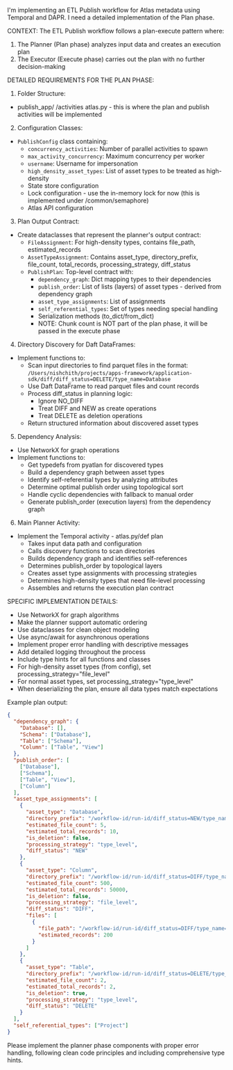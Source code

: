 I'm implementing an ETL Publish workflow for Atlas metadata using Temporal and DAPR. I need a detailed implementation of the Plan phase.

CONTEXT:
The ETL Publish workflow follows a plan-execute pattern where:
1. The Planner (Plan phase) analyzes input data and creates an execution plan
2. The Executor (Execute phase) carries out the plan with no further decision-making

DETAILED REQUIREMENTS FOR THE PLAN PHASE:

1. Folder Structure:
- publish_app/
    /activities
        atlas.py - this is where the plan and publish activities will be implemented

2. Configuration Classes:
- `PublishConfig` class containing:
  - `concurrency_activities`: Number of parallel activities to spawn
  - `max_activity_concurrency`: Maximum concurrency per worker
  - `username`: Username for impersonation
  - `high_density_asset_types`: List of asset types to be treated as high-density
  - State store configuration
  - Lock configuration - use the in-memory lock for now (this is implemented under /common/semaphore)
  - Atlas API configuration

3. Plan Output Contract:
- Create dataclasses that represent the planner's output contract:
  - `FileAssignment`: For high-density types, contains file_path, estimated_records
  - `AssetTypeAssignment`: Contains asset_type, directory_prefix, file_count, total_records, processing_strategy, diff_status
  - `PublishPlan`: Top-level contract with:
    - `dependency_graph`: Dict mapping types to their dependencies
    - `publish_order`: List of lists (layers) of asset types - derived from dependency graph
    - `asset_type_assignments`: List of assignments
    - `self_referential_types`: Set of types needing special handling
    - Serialization methods (to_dict/from_dict)
    - NOTE: Chunk count is NOT part of the plan phase, it will be passed in the execute phase

4. Directory Discovery for Daft DataFrames:
- Implement functions to:
  - Scan input directories to find parquet files in the format: `/Users/nishchith/projects/apps-framework/application-sdk/diff/diff_status=DELETE/type_name=Database`
  - Use Daft DataFrame to read parquet files and count records
  - Process diff_status in planning logic:
    - Ignore NO_DIFF
    - Treat DIFF and NEW as create operations
    - Treat DELETE as deletion operations
  - Return structured information about discovered asset types

5. Dependency Analysis:
- Use NetworkX for graph operations
- Implement functions to:
  - Get typedefs from pyatlan for discovered types
  - Build a dependency graph between asset types
  - Identify self-referential types by analyzing attributes
  - Determine optimal publish order using topological sort
  - Handle cyclic dependencies with fallback to manual order
  - Generate publish_order (execution layers) from the dependency graph

6. Main Planner Activity:
- Implement the Temporal activity - atlas.py/def plan
  - Takes input data path and configuration
  - Calls discovery functions to scan directories
  - Builds dependency graph and identifies self-references
  - Determines publish_order by topological layers
  - Creates asset type assignments with processing strategies
  - Determines high-density types that need file-level processing
  - Assembles and returns the execution plan contract

SPECIFIC IMPLEMENTATION DETAILS:
- Use NetworkX for graph algorithms
- Make the planner support automatic ordering
- Use dataclasses for clean object modeling
- Use async/await for asynchronous operations
- Implement proper error handling with descriptive messages
- Add detailed logging throughout the process
- Include type hints for all functions and classes
- For high-density asset types (from config), set processing_strategy="file_level"
- For normal asset types, set processing_strategy="type_level"
- When deserializing the plan, ensure all data types match expectations

Example plan output:
```json
{
  "dependency_graph": {
    "Database": [],
    "Schema": ["Database"],
    "Table": ["Schema"],
    "Column": ["Table", "View"]
  },
  "publish_order": [
    ["Database"],
    ["Schema"],
    ["Table", "View"],
    ["Column"]
  ],
  "asset_type_assignments": [
    {
      "asset_type": "Database",
      "directory_prefix": "/workflow-id/run-id/diff_status=NEW/type_name=Database",
      "estimated_file_count": 5,
      "estimated_total_records": 10,
      "is_deletion": false,
      "processing_strategy": "type_level",
      "diff_status": "NEW"
    },
    {
      "asset_type": "Column",
      "directory_prefix": "/workflow-id/run-id/diff_status=DIFF/type_name=Column",
      "estimated_file_count": 500,
      "estimated_total_records": 50000,
      "is_deletion": false,
      "processing_strategy": "file_level",
      "diff_status": "DIFF",
      "files": [
        {
          "file_path": "/workflow-id/run-id/diff_status=DIFF/type_name=Column/1.parquet",
          "estimated_records": 200
        }
      ]
    },
    {
      "asset_type": "Table",
      "directory_prefix": "/workflow-id/run-id/diff_status=DELETE/type_name=Table",
      "estimated_file_count": 2,
      "estimated_total_records": 2,
      "is_deletion": true,
      "processing_strategy": "type_level",
      "diff_status": "DELETE"
    }
  ],
  "self_referential_types": ["Project"]
}
```
Please implement the planner phase components with proper error handling, following clean code principles and including comprehensive type hints.

